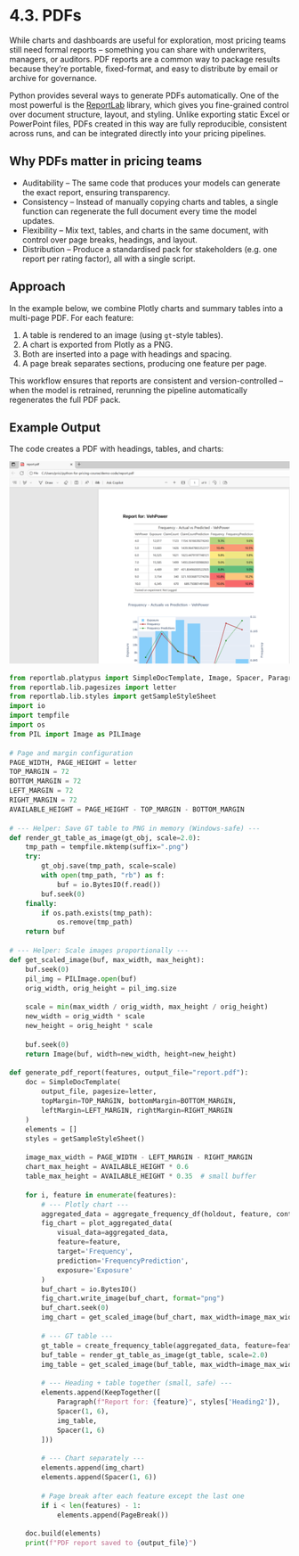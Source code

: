 # 4.3. PDFs

While charts and dashboards are useful for exploration, most pricing teams still need formal reports – something you can share with underwriters, managers, or auditors. PDF reports are a common way to package results because they’re portable, fixed-format, and easy to distribute by email or archive for governance.

Python provides several ways to generate PDFs automatically. One of the most powerful is the [ReportLab](https://www.reportlab.com/) library, which gives you fine-grained control over document structure, layout, and styling. Unlike exporting static Excel or PowerPoint files, PDFs created in this way are fully reproducible, consistent across runs, and can be integrated directly into your pricing pipelines.

## Why PDFs matter in pricing teams

- Auditability – The same code that produces your models can generate the exact report, ensuring transparency.  
- Consistency – Instead of manually copying charts and tables, a single function can regenerate the full document every time the model updates.  
- Flexibility – Mix text, tables, and charts in the same document, with control over page breaks, headings, and layout.  
- Distribution – Produce a standardised pack for stakeholders (e.g. one report per rating factor), all with a single script.  

## Approach

In the example below, we combine Plotly charts and summary tables into a multi-page PDF. For each feature:  

1. A table is rendered to an image (using `gt`-style tables).  
2. A chart is exported from Plotly as a PNG.  
3. Both are inserted into a page with headings and spacing.  
4. A page break separates sections, producing one feature per page.  

This workflow ensures that reports are consistent and version-controlled – when the model is retrained, rerunning the pipeline automatically regenerates the full PDF pack.

## Example Output

The code creates a PDF with headings, tables, and charts:

![PDF Report](./pdf-report.png)

```python
from reportlab.platypus import SimpleDocTemplate, Image, Spacer, Paragraph, PageBreak, KeepTogether
from reportlab.lib.pagesizes import letter
from reportlab.lib.styles import getSampleStyleSheet
import io
import tempfile
import os
from PIL import Image as PILImage

# Page and margin configuration
PAGE_WIDTH, PAGE_HEIGHT = letter
TOP_MARGIN = 72
BOTTOM_MARGIN = 72
LEFT_MARGIN = 72
RIGHT_MARGIN = 72
AVAILABLE_HEIGHT = PAGE_HEIGHT - TOP_MARGIN - BOTTOM_MARGIN

# --- Helper: Save GT table to PNG in memory (Windows-safe) ---
def render_gt_table_as_image(gt_obj, scale=2.0):
    tmp_path = tempfile.mktemp(suffix=".png")
    try:
        gt_obj.save(tmp_path, scale=scale)
        with open(tmp_path, "rb") as f:
            buf = io.BytesIO(f.read())
        buf.seek(0)
    finally:
        if os.path.exists(tmp_path):
            os.remove(tmp_path)
    return buf

# --- Helper: Scale images proportionally ---
def get_scaled_image(buf, max_width, max_height):
    buf.seek(0)
    pil_img = PILImage.open(buf)
    orig_width, orig_height = pil_img.size

    scale = min(max_width / orig_width, max_height / orig_height)
    new_width = orig_width * scale
    new_height = orig_height * scale

    buf.seek(0)
    return Image(buf, width=new_width, height=new_height)

def generate_pdf_report(features, output_file="report.pdf"):
    doc = SimpleDocTemplate(
        output_file, pagesize=letter,
        topMargin=TOP_MARGIN, bottomMargin=BOTTOM_MARGIN,
        leftMargin=LEFT_MARGIN, rightMargin=RIGHT_MARGIN
    )
    elements = []
    styles = getSampleStyleSheet()

    image_max_width = PAGE_WIDTH - LEFT_MARGIN - RIGHT_MARGIN
    chart_max_height = AVAILABLE_HEIGHT * 0.6
    table_max_height = AVAILABLE_HEIGHT * 0.35  # small buffer

    for i, feature in enumerate(features):
        # --- Plotly chart ---
        aggregated_data = aggregate_frequency_df(holdout, feature, continous_feature_config)
        fig_chart = plot_aggregated_data(
            visual_data=aggregated_data,
            feature=feature,
            target='Frequency',
            prediction='FrequencyPrediction',
            exposure='Exposure'
        )
        buf_chart = io.BytesIO()
        fig_chart.write_image(buf_chart, format="png")
        buf_chart.seek(0)
        img_chart = get_scaled_image(buf_chart, max_width=image_max_width, max_height=chart_max_height)

        # --- GT table ---
        gt_table = create_frequency_table(aggregated_data, feature=feature)
        buf_table = render_gt_table_as_image(gt_table, scale=2.0)
        img_table = get_scaled_image(buf_table, max_width=image_max_width, max_height=table_max_height)

        # --- Heading + table together (small, safe) ---
        elements.append(KeepTogether([
            Paragraph(f"Report for: {feature}", styles['Heading2']),
            Spacer(1, 6),
            img_table,
            Spacer(1, 6)
        ]))

        # --- Chart separately ---
        elements.append(img_chart)
        elements.append(Spacer(1, 6))

        # Page break after each feature except the last one
        if i < len(features) - 1:
            elements.append(PageBreak())

    doc.build(elements)
    print(f"PDF report saved to {output_file}")
```